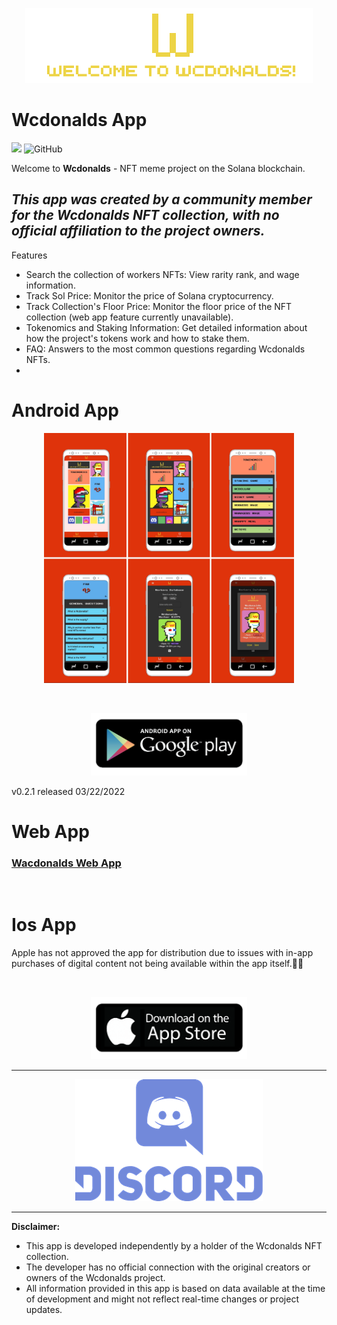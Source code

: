 <p align="center">
  <img src="https://github.com/akovalyo/wcdonalds_app/blob/main/assets/images/welcome.png">
</p>

# Wcdonalds App

![](https://img.shields.io/badge/dynamic/yaml?url=https://raw.githubusercontent.com/akovalyo/wcdonalds_app/main/pubspec.yaml?&label=v&query=$.version&color=orange)
![GitHub](https://img.shields.io/github/license/akovalyo/wcdonalds_app)

Welcome to **Wcdonalds** - NFT meme project on the Solana blockchain.

*This app was created by a community member for the Wcdonalds NFT collection, with no official affiliation to the project owners.*
---

Features
* Search the collection of workers NFTs: View rarity rank, and wage information.
* Track Sol Price: Monitor the price of Solana cryptocurrency.
* Track Collection's Floor Price: Monitor the floor price of the NFT collection (web app feature currently unavailable).
* Tokenomics and Staking Information: Get detailed information about how the project's tokens work and how to stake them.
* FAQ: Answers to the most common questions regarding Wcdonalds NFTs.
* 
# Android App

<p align="center">
  <img src="https://github.com/akovalyo/wcdonalds_app/blob/main/assets/images/android_app.jpg" width="400">
</p>
<p>&nbsp;</p>

<p align="center">
   <a href="https://github.com/akovalyo/wcdonalds_app/releases/tag/v0.2.1"><img src="https://github.com/akovalyo/wcdonalds_app/blob/main/assets/images/play_store.png" width="250"></a>
</p>

v0.2.1 released 03/22/2022

# Web App

### [Wacdonalds Web App](https://wcdonaldswebapp.web.app)

<p>&nbsp;</p>

# Ios App

Apple has not approved the app for distribution due to issues with in-app purchases of digital content not being available within the app itself.🤷‍♂️

<p>&nbsp;</p>

<p align="center">
  <a href="#"><img src="https://github.com/akovalyo/wcdonalds_app/blob/main/assets/images/app_store.png" width="250"></a>
</p>

---

<p align="center">
  <a href="https://discord.gg/cWHBN4XJNj"><img src="https://github.com/akovalyo/wcdonalds_app/blob/main/assets/images/discord_logo_vector.png"></a>
</p>

---

**Disclaimer:**

* This app is developed independently by a holder of the Wcdonalds NFT collection. 
* The developer has no official connection with the original creators or owners of the Wcdonalds project.
* All information provided in this app is based on data available at the time of development and might not reflect real-time changes or project updates.
